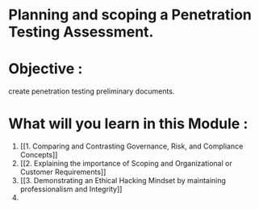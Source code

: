# Planning and scoping a Penetration Testing Assessment. 
# Objective : 
create penetration testing preliminary documents. 
# What will you learn in this Module : 

1. [[1. Comparing and Contrasting Governance, Risk, and Compliance Concepts]]
2. [[2. Explaining the importance of Scoping and Organizational or Customer Requirements]]
3. [[3. Demonstrating an Ethical Hacking Mindset by maintaining professionalism and Integrity]]
4. 